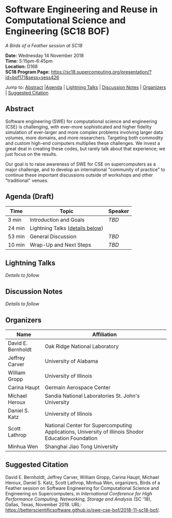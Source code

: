 # Software Engineering and Reuse in Computational Science and Engineering (SC18 BOF)

*A Birds of a Feather session at SC18*

**Date:** Wednesday 14 November 2018<br>
**Time:** 5:15pm-6:45pm<br>
**Location:** D168<br>
**SC18 Program Page:** <https://sc18.supercomputing.org/presentation/?id=bof171&sess=sess426>

Jump to: [Abstract](#abstract) |[Agenda](#agenda) | [Lightning Talks](#lightning-talks) | [Discussion Notes](#discussion-notes) | [Organizers](#organizers) |  [Suggested Citation](#suggested-citation)

## Abstract

Software engineering (SWE) for computational science and engineering
(CSE) is challenging, with ever-more sophisticated and higher fidelity
simulation of ever-larger and more complex problems involving larger
data volumes, more domains, and more researchers. Targeting both
commodity and custom high-end computers multiplies these
challenges. We invest a great deal in creating these codes, but rarely
talk about that experience; we just focus on the results.

Our goal is to raise awareness of SWE for CSE on supercomputers as a
major challenge, and to develop an international "community of
practice" to continue these important discussions outside of workshops
and other "traditional" venues.

## Agenda (Draft)

Time | Topic | Speaker
-----|-------|--------
3 min | Introduction and Goals | *TBD*
24 min | Lightning Talks ([details below](#lightning-talks))
53 min | General Discussion | *TBD*
10 min | Wrap-Up and Next Steps | *TBD*

## Lightning Talks

*Details to follow*

## Discussion Notes

*Details to follow*

## Organizers

Name | Affiliation
-----|------------
David E. Bernholdt | Oak Ridge National Laboratory
Jeffrey Carver | University of Alabama
William Gropp | University of Illinois
Carina Haupt | Germain Aerospace Center 
Michael Heroux | Sandia National Laboratories St. John's University
Daniel S. Katz | University of Illinois
Scott Lathrop | National Center for Supercomputing Applications, University of Illinois Shodor Education Foundation
Minhua Wen | Shanghai Jiao Tong University

## Suggested Citation

David E. Bernholdt, Jeffrey Carver, William Gropp, Carina Haupt,
Michael Heroux, Daniel S.  Katz, Scott Lathrop, Minhua Wen,
organizers, Birds of a Feather session on Software Engineering for
Computational Science and Engineering on Supercomputers, in
_International Conference for High Performance Computing, Networking,
Storage and Analysis_ (SC '18), Dallas, Texas, November 2018. URL:
<https://betterscientificsoftware.github.io/swe-cse-bof/2018-11-sc18-bof/>.
